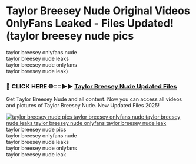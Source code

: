 # Taylor Breesey Nude Original Videos 0nlyFans Leaked - Files Updated! (taylor breesey nude pics<br>
taylor breesey onlyfans nude<br>
taylor breesey nude leaks<br>
taylor breesey nude onlyfans<br>
taylor breesey nude leak)

<h3>🔴 CLICK HERE 🌐==►► <a href="https://tinyurl.com/2p9ay9w9" rel="nofollow">Taylor Breesey Nude Updated Files</a></h3>

Get Taylor Breesey Nude and all content. Now you can access all videos and pictures of Taylor Breesey Nude. New Updated Files 2025!

[![taylor breesey nude pics<br>
taylor breesey onlyfans nude<br>
taylor breesey nude leaks<br>
taylor breesey nude onlyfans<br>
taylor breesey nude leak](https://i.imgur.com/KQgVmj3.gif)](https://tinyurl.com/2p9ay9w9)
taylor breesey nude pics<br>
taylor breesey onlyfans nude<br>
taylor breesey nude leaks<br>
taylor breesey nude onlyfans<br>
taylor breesey nude leak